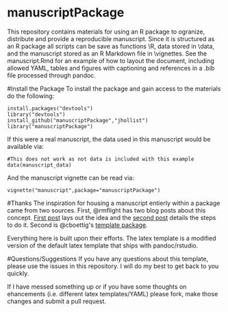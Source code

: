 manuscriptPackage
====================

This repository contains materials for using an R package to ogranize, distribute and provide a reproducible manuscript. Since it is structured as an R package all scripts can be save as functions \R, data stored in \data, and the manuscript stored as an R Markdown file in \vignettes.  See the manuscript.Rmd for an example of how to layout the document, including allowed YAML, tables and figures with captioning and references in a .bib file processed through pandoc.   

#Install the Package
To install the package and gain access to the materials do the following:

```
install.packages("devtools")
library("devtools")
install_github("manuscriptPackage","jhollist")
library("manuscriptPackage")
```

If this were a real manuscript, the data used in this manuscript would be available via:

```
#This does not work as not data is included with this example
data(manuscript_data)
```

And the manuscript vignette can be read via:

```
vignette("manuscript",package="manuscriptPackage")
```

#Thanks
The inspiration for housing a  manuscript entierly within a package came from two sources.  First, @rmflight has two blog posts about this concept.  [First post](http://rmflight.github.io/posts/2014/07/analyses_as_packages.html) lays out the idea and the [second post](http://rmflight.github.io/posts/2014/07/vignetteAnalysis.html) details the steps to do it. Second is @cboettig's [template package](https://github.com/cboettig/template).  

Everything here is built upon their efforts.  The latex template is a modified version of the default latex template that ships with pandoc/rstudio.

#Questions/Suggestions
If you have any questions about this template, please use the issues in this repository.  I will do my best to get back to you quickly.

If I have messed something up or if you have some thoughts on ehancements (i.e. different latex templates/YAML) please fork, make those changes and submit a pull request.